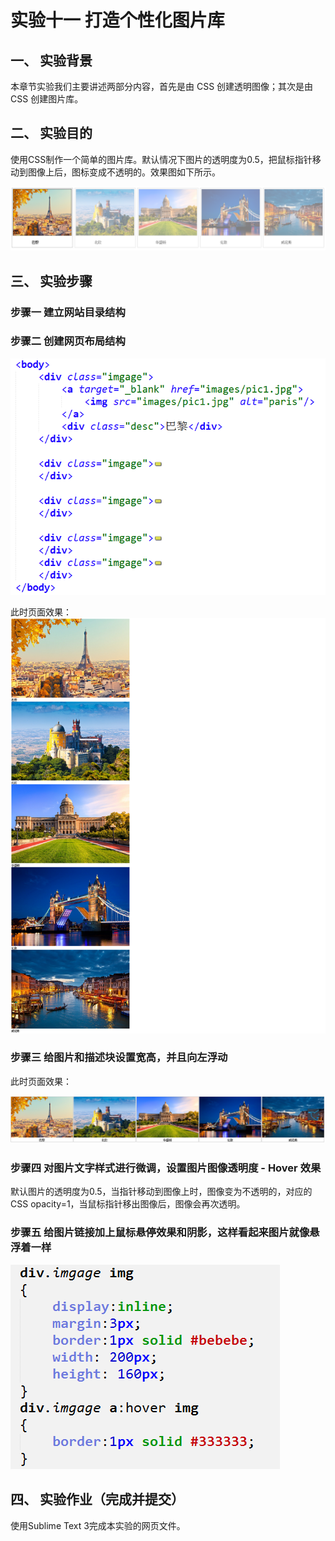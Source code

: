 # 实验十一 打造个性化图片库 

## 一、	实验背景 
 本章节实验我们主要讲述两部分内容，首先是由 CSS 创建透明图像；其次是由 CSS 创建图片库。
 
## 二、	实验目的 
使用CSS制作一个简单的图片库。默认情况下图片的透明度为0.5，把鼠标指针移动到图像上后，图标变成不透明的。效果图如下所示。  

![height="200"](resource/images/11_1.png)        

## 三、	实验步骤 
### 步骤一  建立网站目录结构   

### 步骤二  创建网页布局结构  
  
  ![](resource/images/11_2.png)   

此时页面效果：
  ![](resource/images/11_3.png)   
  
### 步骤三  给图片和描述块设置宽高，并且向左浮动   
此时页面效果：
  
  ![](resource/images/11_4.png) 
  
### 步骤四  对图片文字样式进行微调，设置图片图像透明度 - Hover 效果
默认图片的透明度为0.5，当指针移动到图像上时，图像变为不透明的，对应的 CSS opacity=1，当鼠标指针移出图像后，图像会再次透明。  
  
### 步骤五   给图片链接加上鼠标悬停效果和阴影，这样看起来图片就像悬浮着一样  
  ![](resource/images/11_5.png)
  
## 四、	实验作业（完成并提交）
使用Sublime Text 3完成本实验的网页文件。